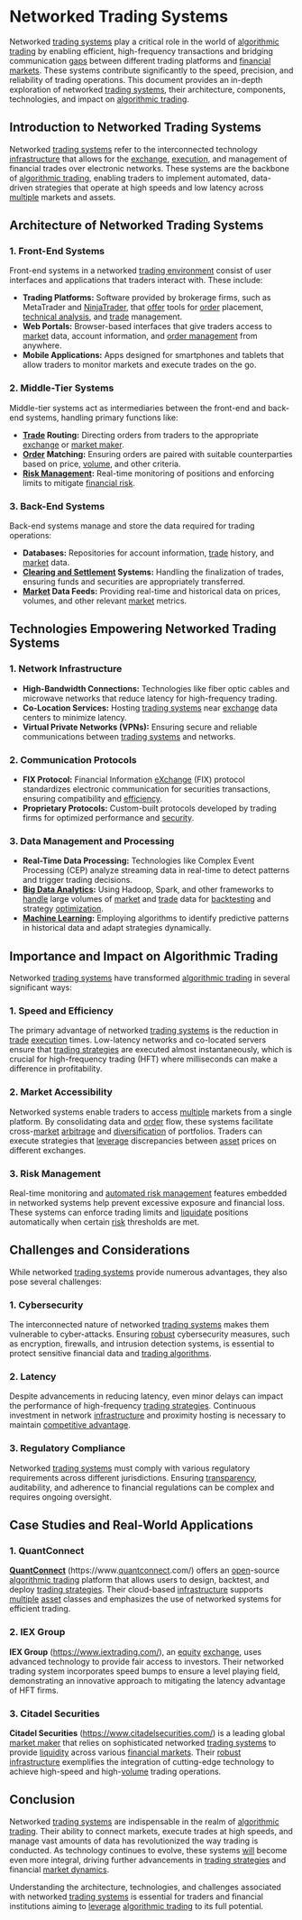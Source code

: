 # Networked Trading Systems

Networked [trading systems](../t/trading_systems.md) play a critical role in the world of [algorithmic trading](../a/algorithmic_trading.md) by enabling efficient, high-frequency transactions and bridging communication [gaps](../g/gap.md) between different trading platforms and [financial markets](../f/financial_market.md). These systems contribute significantly to the speed, precision, and reliability of trading operations. This document provides an in-depth exploration of networked [trading systems](../t/trading_systems.md), their architecture, components, technologies, and impact on [algorithmic trading](../a/algorithmic_trading.md).

## Introduction to Networked Trading Systems

Networked [trading systems](../t/trading_systems.md) refer to the interconnected technology [infrastructure](../i/infrastructure.md) that allows for the [exchange](../e/exchange.md), [execution](../e/execution.md), and management of financial trades over electronic networks. These systems are the backbone of [algorithmic trading](../a/algorithmic_trading.md), enabling traders to implement automated, data-driven strategies that operate at high speeds and low latency across [multiple](../m/multiple.md) markets and assets.

## Architecture of Networked Trading Systems

### 1. Front-End Systems

Front-end systems in a networked [trading environment](../t/trading_environment.md) consist of user interfaces and applications that traders interact with. These include:

- **Trading Platforms:** Software provided by brokerage firms, such as MetaTrader and [NinjaTrader](../n/ninjatrader.md), that [offer](../o/offer.md) tools for [order](../o/order.md) placement, [technical analysis](../t/technical_analysis.md), and [trade](../t/trade.md) management.
- **Web Portals:** Browser-based interfaces that give traders access to [market](../m/market.md) data, account information, and [order management](../o/order_management_in_trading.md) from anywhere.
- **Mobile Applications:** Apps designed for smartphones and tablets that allow traders to monitor markets and execute trades on the go.

### 2. Middle-Tier Systems

Middle-tier systems act as intermediaries between the front-end and back-end systems, handling primary functions like:

- **[Trade](../t/trade.md) Routing:** Directing orders from traders to the appropriate [exchange](../e/exchange.md) or [market maker](../m/market_maker.md).
- **[Order](../o/order.md) Matching:** Ensuring orders are paired with suitable counterparties based on price, [volume](../v/volume.md), and other criteria.
- **[Risk Management](../r/risk_management.md):** Real-time monitoring of positions and enforcing limits to mitigate [financial risk](../f/financial_risk.md).

### 3. Back-End Systems

Back-end systems manage and store the data required for trading operations:

- **Databases:** Repositories for account information, [trade](../t/trade.md) history, and [market](../m/market.md) data.
- **[Clearing and Settlement](../c/clearing_and_settlement.md) Systems:** Handling the finalization of trades, ensuring funds and securities are appropriately transferred.
- **[Market](../m/market.md) Data Feeds:** Providing real-time and historical data on prices, volumes, and other relevant [market](../m/market.md) metrics.

## Technologies Empowering Networked Trading Systems

### 1. Network Infrastructure

- **High-Bandwidth Connections:** Technologies like fiber optic cables and microwave networks that reduce latency for high-frequency trading.
- **Co-Location Services:** Hosting [trading systems](../t/trading_systems.md) near [exchange](../e/exchange.md) data centers to minimize latency.
- **Virtual Private Networks (VPNs):** Ensuring secure and reliable communications between [trading systems](../t/trading_systems.md) and networks.

### 2. Communication Protocols

- **FIX Protocol:** Financial Information [eXchange](../e/exchange.md) (FIX) protocol standardizes electronic communication for securities transactions, ensuring compatibility and [efficiency](../e/efficiency.md).
- **Proprietary Protocols:** Custom-built protocols developed by trading firms for optimized performance and [security](../s/security.md).

### 3. Data Management and Processing

- **Real-Time Data Processing:** Technologies like Complex Event Processing (CEP) analyze streaming data in real-time to detect patterns and trigger trading decisions.
- **[Big Data Analytics](../b/big_data_analytics_in_trading.md):** Using Hadoop, Spark, and other frameworks to [handle](../h/handle.md) large volumes of [market](../m/market.md) and [trade](../t/trade.md) data for [backtesting](../b/backtesting.md) and strategy [optimization](../o/optimization.md).
- **[Machine Learning](../m/machine_learning.md):** Employing algorithms to identify predictive patterns in historical data and adapt strategies dynamically.

## Importance and Impact on Algorithmic Trading

Networked [trading systems](../t/trading_systems.md) have transformed [algorithmic trading](../a/algorithmic_trading.md) in several significant ways:

### 1. Speed and Efficiency

The primary advantage of networked [trading systems](../t/trading_systems.md) is the reduction in [trade](../t/trade.md) [execution](../e/execution.md) times. Low-latency networks and co-located servers ensure that [trading strategies](../t/trading_strategies.md) are executed almost instantaneously, which is crucial for high-frequency trading (HFT) where milliseconds can make a difference in profitability.

### 2. Market Accessibility

Networked systems enable traders to access [multiple](../m/multiple.md) markets from a single platform. By consolidating data and [order](../o/order.md) flow, these systems facilitate cross-[market](../m/market.md) [arbitrage](../a/arbitrage.md) and [diversification](../d/diversification.md) of portfolios. Traders can execute strategies that [leverage](../l/leverage.md) discrepancies between [asset](../a/asset.md) prices on different exchanges.

### 3. Risk Management

Real-time monitoring and [automated risk management](../a/automated_risk_management.md) features embedded in networked systems help prevent excessive exposure and financial loss. These systems can enforce trading limits and [liquidate](../l/liquidate.md) positions automatically when certain [risk](../r/risk.md) thresholds are met.

## Challenges and Considerations

While networked [trading systems](../t/trading_systems.md) provide numerous advantages, they also pose several challenges:

### 1. Cybersecurity

The interconnected nature of networked [trading systems](../t/trading_systems.md) makes them vulnerable to cyber-attacks. Ensuring [robust](../r/robust.md) cybersecurity measures, such as encryption, firewalls, and intrusion detection systems, is essential to protect sensitive financial data and [trading algorithms](../t/trading_algorithms.md).

### 2. Latency

Despite advancements in reducing latency, even minor delays can impact the performance of high-frequency [trading strategies](../t/trading_strategies.md). Continuous investment in network [infrastructure](../i/infrastructure.md) and proximity hosting is necessary to maintain [competitive advantage](../c/competitive_advantage.md).

### 3. Regulatory Compliance

Networked [trading systems](../t/trading_systems.md) must comply with various regulatory requirements across different jurisdictions. Ensuring [transparency](../t/transparency.md), auditability, and adherence to financial regulations can be complex and requires ongoing oversight.

## Case Studies and Real-World Applications

### 1. QuantConnect

**[QuantConnect](../q/quantconnect.md)** (https://www.[quantconnect](../q/quantconnect.md).com/) offers an [open](../o/open.md)-source [algorithmic trading](../a/algorithmic_trading.md) platform that allows users to design, backtest, and deploy [trading strategies](../t/trading_strategies.md). Their cloud-based [infrastructure](../i/infrastructure.md) supports [multiple](../m/multiple.md) [asset](../a/asset.md) classes and emphasizes the use of networked systems for efficient trading.

### 2. IEX Group

**IEX Group** (https://www.iextrading.com/), an [equity](../e/equity.md) [exchange](../e/exchange.md), uses advanced technology to provide fair access to investors. Their networked trading system incorporates speed bumps to ensure a level playing field, demonstrating an innovative approach to mitigating the latency advantage of HFT firms.

### 3. Citadel Securities

**Citadel Securities** (https://www.citadelsecurities.com/) is a leading global [market maker](../m/market_maker.md) that relies on sophisticated networked [trading systems](../t/trading_systems.md) to provide [liquidity](../l/liquidity.md) across various [financial markets](../f/financial_market.md). Their [robust](../r/robust.md) [infrastructure](../i/infrastructure.md) exemplifies the integration of cutting-edge technology to achieve high-speed and high-[volume](../v/volume.md) trading operations.

## Conclusion

Networked [trading systems](../t/trading_systems.md) are indispensable in the realm of [algorithmic trading](../a/algorithmic_trading.md). Their ability to connect markets, execute trades at high speeds, and manage vast amounts of data has revolutionized the way trading is conducted. As technology continues to evolve, these systems [will](../w/will.md) become even more integral, driving further advancements in [trading strategies](../t/trading_strategies.md) and financial [market dynamics](../m/market_dynamics.md).

Understanding the architecture, technologies, and challenges associated with networked [trading systems](../t/trading_systems.md) is essential for traders and financial institutions aiming to [leverage](../l/leverage.md) [algorithmic trading](../a/algorithmic_trading.md) to its full potential.
